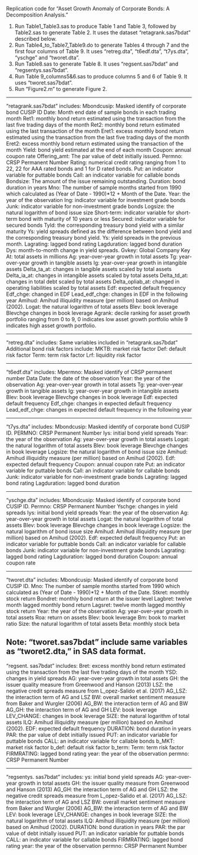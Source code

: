 Replication code for “Asset Growth Anomaly of Corporate Bonds: A Decomposition Analysis.”
1.	Run Table1_Table3.sas to produce Table 1 and Table 3, followed by Table2.sas to generate Table 2. It uses the dataset “retagrank.sas7bdat” described below.  
2.	Run Table4_to_Table7_Table9.do to generate Tables 4 through 7 and the first four columns of Table 9. It uses “retreg.dta”, “t6edf.dta”, “t7ys.dta”, “yschge”  and “tworet.dta”.
3.	Run Table8.sas to generate Table 8. It uses “regsent.sas7bdat” and “regsentys.sas7bdat”.
4.	Run Table 9_columns5&6.sas to produce columns 5 and 6 of Table 9. It uses “tworet.sas7bdat”.
5.	Run “Figure2.m” to generate Figure 2.

-------------------------------------------------------------
“retagrank.sas7bdat” includes:
Mbondcusip: Masked identify of corporate bond CUSIP ID
Date: Month end date of sample bonds in each trading month
Ret1: monthly bond return estimated using the transaction from the last five trading days of the month 
Ret2: monthly bond return estimated using the last transaction of the month
Eret1: excess monthly bond return estimated using the transaction from the last five trading days of the month
Eret2: excess monthly bond return estimated using the transaction of the month
Yield: bond yield estimated at the end of each month
Coupon: annual coupon rate
Offering_amt: The par value of debt initially issued.
Permno: CRSP Permanent Number
Rating: numerical credit rating ranging from 1 to 22, 22 for AAA rated bonds and 1 for D rated bonds.
Put: an indicator variable for puttable bonds 
Call: an indicator variable for callable bonds
Bondsize: The amount of the issue remaining outstanding.
Duration: bond duration in years
Mno: The number of sample months started from 1990 which calculated as (Year of Date - 1990)*12 + Month of the Date.
Year: the year of the observation
Ing: indicator variable for investment grade bonds
Junk: indicator variable for non-investment grade bonds
Logsize: the natural logarithm of bond issue size
Short-term: indicator variable for short-term bond with maturity of 10 years or less
Secured: indicator variable for secured bonds
Tyld: the corresponding treasury bond yield with a similar maturity
Ys: yield spreads defined as the difference between bond yield and the corresponding treasury bond yield. 
Ys: yield spreads in the previous month.
Lagrating: lagged bond rating
Lagduration: lagged bond duration
Dys: month-to-month change in yield spreads.
Gvkey: Global Company Key
At: total assets in millions
Ag: year-over-year growth in total assets 
Tg: year-over-year growth in tangible assets
Ig: year-over-year growth in intangible assets
Delta_ta_at: changes in tangible assets scaled by total assets
Delta_ia_at: changes in intangible assets scaled by total assets
Delta_td_at: changes in total debt scaled by total assets
Delta_opliab_at: changed in operating liabilities scaled by total assets
Edf: expected default frequency
Edf_chge: changed in EDF
Lead_edf_chge: changes in EDF in the following year
Amihud: Amihud illiquidity measure (per million) based on Amihud (2002).
Logat: the natural logarithm of total assets
Blev: book leverage
Blevchge changes in book leverage
Agrank: decile ranking for asset growth portfolio ranging from 0 to 9, 0 indicates low asset growth portfolio while 9 indicates high asset growth portfolio.

-------------------------------------------------------------
“retreg.dta” includes:
Same variables included in “retagrank.sas7bdat”
Additional bond risk factors include:
MKTB: market risk factor
Def: default risk factor
Term: term risk factor
Lrf: liquidity risk factor

-------------------------------------------------------------
“t6edf.dta” includes:
Mpermno: Masked identify of CRSP permanent number
Data Date: the date of the observation
Year: the year of the observation
Ag: year-over-year growth in total assets 
Tg: year-over-year growth in tangible assets
Ig: year-over-year growth in intangible assets
Blev: book leverage
Blevchge changes in book leverage
Edf: expected default frequency
Edf_chge: changes in expected default frequency
Lead_edf_chge: changes in expected default frequency in the following year

-------------------------------------------------------------
“t7ys.dta” includes:
Mbondcusip: Masked identify of corporate bond CUSIP ID.
PERMNO: CRSP Permanent Number
Iys: initial bond yield spreads
Year: the year of the observation
Ag: year-over-year growth in total assets 
Logat: the natural logarithm of total assets
Blev: book leverage
Blevchge changes in book leverage
Logsize: the natural logarithm of bond issue size
Amihud: Amihud illiquidity measure (per million) based on Amihud (2002).
Edf: expected default frequency
Coupon: annual coupon rate
Put: an indicator variable for puttable bonds 
Call: an indicator variable for callable bonds
Junk: indicator variable for non-investment grade bonds
Lagrating: lagged bond rating
Lagduration: lagged bond duration

-------------------------------------------------------------
“yschge.dta” includes:
Mbondcusip: Masked identify of corporate bond CUSIP ID.
Permno: CRSP Permanent Number
Yschge: changes in yield spreads
Iys: initial bond yield spreads
Year: the year of the observation
Ag: year-over-year growth in total assets 
Logat: the natural logarithm of total assets
Blev: book leverage
Blevchge changes in book leverage
Logsize: the natural logarithm of bond issue size
Amihud: Amihud illiquidity measure (per million) based on Amihud (2002).
Edf: expected default frequency
Put: an indicator variable for puttable bonds 
Call: an indicator variable for callable bonds
Junk: indicator variable for non-investment grade bonds
Lagrating: lagged bond rating
Lagduration: lagged bond duration
Coupon: annual coupon rate

-------------------------------------------------------------
“tworet.dta” includes:
Mbondcusip: Masked identify of corporate bond CUSIP ID.
Mno: The number of sample months started from 1990 which calculated as (Year of Date - 1990)*12 + Month of the Date.
Stkret: monthly stock return
Bondret: monthly bond return at the issuer level
Lagbret: twelve month lagged monthly bond return
Lagsret: twelve month lagged monthly stock return
Year: the year of the observation
Ag: year-over-year growth in total assets 
Roa: return on assets
Blev: book leverage
Bm: book to market ratio
Size: the natural logarithm of total assets
Beta: monthly stock beta

Note: “tworet.sas7bdat” include same variables as “tworet2.dta,” in SAS data format.
-------------------------------------------------------------

“regsent. sas7bdat” includes:
Bret: excess monthly bond return estimated using the transaction from the last five trading days of the month
YSD: changes in yield spreads
AG: year-over-year growth in total assets
GH: the issuer quality measure from Greenwood and Hanson (2013)
LSZ: the negative credit spreads measure from L_opez-Salido et al. (2017)
AG_LSZ: the interaction term of AG and LSZ
BW: overall market sentiment measure from Baker and Wurgler (2006)
AG_BW: the interaction term of AG and BW
AG_GH: the interaction term of AG and GH
LEV: book leverage
LEV_CHANGE: changes in book leverage
SIZE: the natural logarithm of total assets
ILQ: Amihud illiquidity measure (per million) based on Amihud (2002).
EDF: expected default frequency
DURATION: bond duration in years
PAR: the par value of debt initially issued
PUT: an indicator variable for puttable bonds 
CALL: an indicator variable for callable bonds
b_MKT: market risk factor
b_def: default risk factor
b_term: Term: term risk factor
FIRMRATING: lagged bond rating
year: the year of the observation
permno: CRSP Permanent Number

-------------------------------------------------------------
“regsentys. sas7bdat” includes:
ys: initial bond yield spreads
AG: year-over-year growth in total assets
GH: the issuer quality measure from Greenwood and Hanson (2013)
AG_GH: the interaction term of AG and GH
LSZ: the negative credit spreads measure from L_opez-Salido et al. (2017)
AG_LSZ: the interaction term of AG and LSZ
BW: overall market sentiment measure from Baker and Wurgler (2006)
AG_BW: the interaction term of AG and BW
LEV: book leverage
LEV_CHANGE: changes in book leverage
SIZE: the natural logarithm of total assets
ILQ: Amihud illiquidity measure (per million) based on Amihud (2002).
DURATION: bond duration in years
PAR: the par value of debt initially issued
PUT: an indicator variable for puttable bonds 
CALL: an indicator variable for callable bonds
FIRMRATING: lagged bond rating
year: the year of the observation
permno: CRSP Permanent Number
